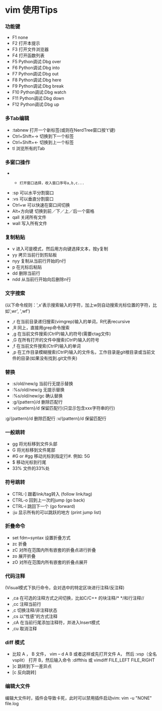 # vim 使用Tips

### 功能键
- F1 none
- F2 打开本提示
- F3 打开文件浏览器
- F4 打开函数列表
- F5 Python调试:Dbg over
- F6 Python调试:Dbg into
- F7 Python调试:Dbg out
- F8 Python调试:Dbg here
- F9 Python调试:Dbg break
- F10 Python调试:Dbg watch
- F11 Python调试:Dbg down
- F12 Python调试:Dbg up

### 多Tab编辑
- :tabnew <file>	打开一个新标签(或则在NerdTree窗口按't'键)
- Ctrl+Shift+→		切换到下一个标签
- Ctrl+Shift+←		切换到上一个标签
- tl			浏览所有的Tab

### 多窗口操作
- -		打开窗口选择，收入窗口序号a,b,c...
- :sp <file>	可以水平分割窗口
- :vs <file>	可以垂直分割窗口
- Ctrl+w	可以快速在窗口间切换
- Alt+方向键	切换到前／下／上／后一个窗格
- qall		关闭所有文件
- wall		写入所有文件

### 复制粘贴
- v	进入可是模式，然后用方向键选择文本，按y复制
- yy	拷贝当前行到剪贴板
- nyy	复制从当前行开始的n行
- p	在光标后粘贴
- dd	删除当前行
- ndd	从当前行开始向后删除n行

### 文字搜索
(以下命令规则：',x'表示搜索输入的字符，加上w则自动搜索光标位置的字符，比如',wr', ',wf')
- ,r	在当前目录递归搜索(vimgrep)输入的单词，R代表recursive
- ,R	同上，直接用grep命令搜索
- ,g	在当前文件搜索(CtrlP)输入的符号(需要ctag文件)
- ,G	在所有打开的文件中搜索(CtrlP)输入的符号
- ,f	在当前文件搜索(CtrlP)输入的单词
- ,p	在工作目录模糊搜索(CtrlP)输入的文件名，工作目录是git根目录或当前文件的目录(如果没有找到.git文件夹)

### 替换
- :s/old/new/g		当前行无提示替换
- :%s/old/new/g		无提示替换
- :%s/old/new/gc	确认替换
- :g/{pattern}/d	删除匹配行
- :v/{pattern}/d	保留匹配行(只显示包含xxx字符串的行)

:g/{pattern}/d		删除匹配行 
:v/{pattern}/d		保留匹配行

### 一般跳转
- gg		将光标移到文件头部
- G		将光标移到文件尾部
- #G or #gg	移动光标到指定行#. 例如: 5G
- $		移动光标到行尾
- 33%		文件的33%处

### 符号跳转
- CTRL-]	跟着link/tag转入 (follow link/tag)
- CTRL-o	回到上一次的jump (go back)
- CTRL-i	跳回下一个 (go forward)
- :ju		显示所有的可以跳跃的地方 (print jump list)

### 折叠命令
- set fdm=syntax	设置折叠方式
- zc			折叠
- zC			对所在范围内所有嵌套的折叠点进行折叠
- zo			展开折叠
- zO			对所在范围内所有嵌套的折叠点展开

### 代码注释
(Visual模式下执行命令，会对选中的特定区块进行注释/反注释)
- ,ca		在可选的注释方式之间切换，比如C/C++ 的块注释/* */和行注释//
- ,cc		注释当前行
- ,c		切换注释/非注释状态
- ,cs		以”性感”的方式注释
- ,cA		在当前行尾添加注释符，并进入Insert模式
- ,cu		取消注释

### diff 模式
- 比较 A ， B 文件， vim – d A B 或者这样或先打开文件 A，
  然后 :vsp（全名vsplit） 打开 B，然后输入命令 :diffthis
  或 vimdiff   FILE_LEFT FILE_RIGHT
- ]c 跳转到下一差异点
- [c 反向跳转]


### 编辑大文件
编辑大文件时，插件会导致卡死，此时可以禁用插件启动vim: vim -u "NONE" file.log

